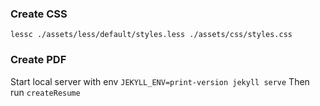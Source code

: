 ### Create CSS ###
`lessc ./assets/less/default/styles.less ./assets/css/styles.css`

### Create PDF ###
Start local server with env `JEKYLL_ENV=print-version jekyll serve`
Then run `createResume`